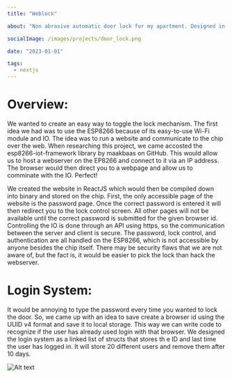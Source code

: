 ```yaml
---
title: "Weblock"

about: "Non abrasive automatic door lock for my apartment. Designed in Fusion 360, coded in C++ and Javascript, and soldered with love"

socialImage: /images/projects/door_lock.png

date: "2023-01-01"

tags:
  - nextjs
---
```


# Overview: 

We wanted to create an easy way to toggle the lock mechanism. The first idea we had was to use the ESP8266 because of its easy-to-use Wi-Fi module and IO. The idea was to run a website and communicate to the chip over the web. When researching this project, we came accosted the esp8266-iot-framework library by maakbaas on GitHub. This would allow us to host a webserver on the EP8266 and connect to it via an IP address. The browser would then direct you to a webpage and allow us to comminate with the IO. Perfect! 

We created the website in ReactJS which would then be compiled down into binary and stored on the chip. First, the only accessible page of the website is the password page. Once the correct password is entered it will then redirect you to the lock control screen. All other pages will not be available until the correct password is submitted for the given browser id. Controlling the IO is done through an API using https, so the communication between the server and client is secure. The password, lock control, and authentication are all handled on the ESP8266, which is not accessible by anyone besides the chip itself. There may be security flaws that we are not aware of, but the fact is, it would be easier to pick the lock than hack the webserver. 

# Login System: 

It would be annoying to type the password every time you wanted to lock the door. So, we came up with an idea to save create a browser id using the UUID v4 format and save it to local storage. This way we can write code to recognize if the user has already used login with that browser. We designed the login system as a linked list of structs that stores th e ID and last time the user has logged in. It will store 20 different users and remove them after 10 days. 

![Alt text](/images/projects/door_lock.png)
